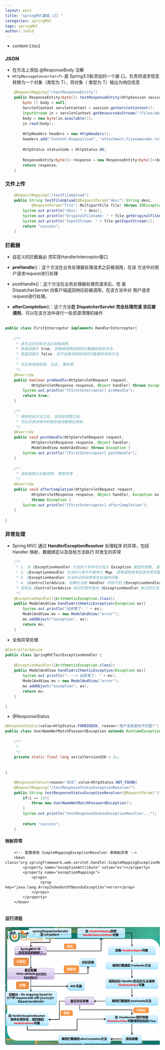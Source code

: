 ```yaml
---
layout: post
title: "springMVC基础（三）"
categories: springMVC
tags: springMVC
author: Jv0id
---
```


* content
{:toc}
### JSON

- 在方法上添加 @ResponseBody 注解
- `HttpMessageConverter<T>` 是 Spring3.0新添加的一个接  口，负责将请求信息转换为一个对象（类型为 T），将对象（  类型为 T）输出为响应信息

```java
	@RequestMapping("/testResponseEntity")
	public ResponseEntity<byte[]> testResponseEntity(HttpSession session) throws IOException{
		byte [] body = null;
		ServletContext servletContext = session.getServletContext();
		InputStream in = servletContext.getResourceAsStream("/files/abc.txt");
		body = new byte[in.available()];
		in.read(body);
		
		HttpHeaders headers = new HttpHeaders();
		headers.add("Content-Disposition", "attachment;filename=abc.txt");
		
		HttpStatus statusCode = HttpStatus.OK;
		
		ResponseEntity<byte[]> response = new ResponseEntity<byte[]>(body, headers, statusCode);
		return response;
	}

```



### 文件上传

```java
	@RequestMapping("/testFileUpload")
	public String testFileUpload(@RequestParam("desc") String desc, 
			@RequestParam("file") MultipartFile file) throws IOException{
		System.out.println("desc: " + desc);
		System.out.println("OriginalFilename: " + file.getOriginalFilename());
		System.out.println("InputStream: " + file.getInputStream());
		return "success";
	}

```



### 拦截器

- 自定义的拦截器必  须实现HandlerInterceptor接口
- **preHandle**()：这个方法在业务处理器处理请求之前被调用，在该  方法中对用户请求request进行处理

- postHandle()：这个方法在业务处理器处理完请求后，但  是DispatcherServlet 向客户端返回响应前被调用，在该方法中对  用户请求request进行处理。

- **afterCompletion**()：这个方法**在** **DispatcherServlet** **完全处理完请  求后被调用**，可以在该方法中进行一些资源清理的操作

```java

public class FirstInterceptor implements HandlerInterceptor{

	/**
	 * 该方法在目标方法之前被调用.
	 * 若返回值为 true, 则继续调用后续的拦截器和目标方法. 
	 * 若返回值为 false, 则不会再调用后续的拦截器和目标方法. 
	 * 
	 * 可以考虑做权限. 日志, 事务等. 
	 */
	@Override
	public boolean preHandle(HttpServletRequest request,
			HttpServletResponse response, Object handler) throws Exception {
		System.out.println("[FirstInterceptor] preHandle");
		return true;
	}

	/**
	 * 调用目标方法之后, 但渲染视图之前. 
	 * 可以对请求域中的属性或视图做出修改. 
	 */
	@Override
	public void postHandle(HttpServletRequest request,
			HttpServletResponse response, Object handler,
			ModelAndView modelAndView) throws Exception {
		System.out.println("[FirstInterceptor] postHandle");
	}

	/**
	 * 渲染视图之后被调用. 释放资源
	 */
	@Override
	public void afterCompletion(HttpServletRequest request,
			HttpServletResponse response, Object handler, Exception ex)
			throws Exception {
		System.out.println("[FirstInterceptor] afterCompletion");
	}

}


```



### 异常处理

- Spring MVC 通过 **HandlerExceptionResolver** 处理程序  的异常，包括 Handler 映射、数据绑定以及目标方法执行  时发生的异常

```java
	/**
	 * 1. 在 @ExceptionHandler 方法的入参中可以加入 Exception 类型的参数, 该参数即对应发生的异常对象
	 * 2. @ExceptionHandler 方法的入参中不能传入 Map. 若希望把异常信息传导页面上, 需要使用 ModelAndView 作为返回值
	 * 3. @ExceptionHandler 方法标记的异常有优先级的问题. 
	 * 4. @ControllerAdvice: 如果在当前 Handler 中找不到 @ExceptionHandler 方法来出来当前方法出现的异常, 
	 * 则将去 @ControllerAdvice 标记的类中查找 @ExceptionHandler 标记的方法来处理异常. 
	 */
	@ExceptionHandler({ArithmeticException.class})
	public ModelAndView handleArithmeticException(Exception ex){
		System.out.println("出异常了: " + ex);
		ModelAndView mv = new ModelAndView("error");
		mv.addObject("exception", ex);
		return mv;
	}

```



- 全局异常处理

```java
@ControllerAdvice
public class SpringMVCTestExceptionHandler {

	@ExceptionHandler({ArithmeticException.class})
	public ModelAndView handleArithmeticException(Exception ex){
		System.out.println("----> 出异常了: " + ex);
		ModelAndView mv = new ModelAndView("error");
		mv.addObject("exception", ex);
		return mv;
	}
	
}

```



- @ResponseStatus

```java
@ResponseStatus(value=HttpStatus.FORBIDDEN, reason="用户名和密码不匹配!")
public class UserNameNotMatchPasswordException extends RuntimeException{

	/**
	 * 
	 */
	private static final long serialVersionUID = 1L;

	
}

```

```java
	@ResponseStatus(reason="测试",value=HttpStatus.NOT_FOUND)
	@RequestMapping("/testResponseStatusExceptionResolver")
	public String testResponseStatusExceptionResolver(@RequestParam("i") int i){
		if(i == 13){
			throw new UserNameNotMatchPasswordException();
		}
		System.out.println("testResponseStatusExceptionResolver...");
		
		return "success";
	}

```



#### 映射异常

```
	<!-- 配置使用 SimpleMappingExceptionResolver 来映射异常 -->
	<bean class="org.springframework.web.servlet.handler.SimpleMappingExceptionResolver">
		<property name="exceptionAttribute" value="ex"></property>
		<property name="exceptionMappings">
			<props>
				<prop key="java.lang.ArrayIndexOutOfBoundsException">error</prop>
			</props>
		</property>
	</bean>	


```



#### 运行流程

![](https://raw.githubusercontent.com/jv0id/jv0id.github.io/master/images/mvc.png)
